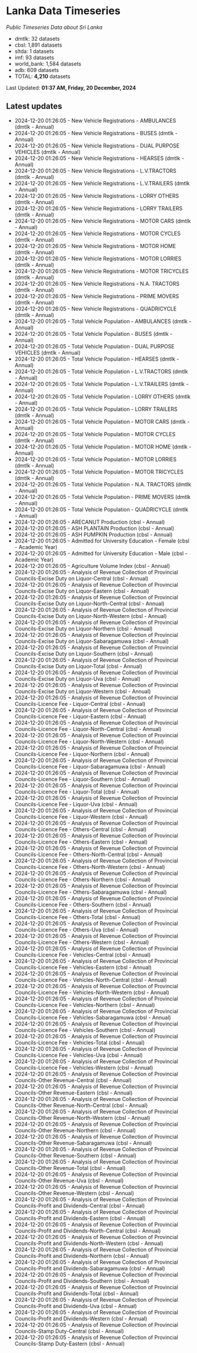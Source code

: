 # Lanka Data Timeseries
*Public Timeseries Data about Sri Lanka*

* dmtlk: 32 datasets
* cbsl: 1,891 datasets
* sltda: 1 datasets
* imf: 93 datasets
* world_bank: 1,584 datasets
* adb: 609 datasets
* TOTAL: **4,210** datasets

Last Updated: **01:37 AM, Friday, 20 December, 2024**

## Latest updates

* 2024-12-20 01:26:05 - New Vehicle Registrations - AMBULANCES (dmtlk - Annual)
* 2024-12-20 01:26:05 - New Vehicle Registrations - BUSES (dmtlk - Annual)
* 2024-12-20 01:26:05 - New Vehicle Registrations - DUAL PURPOSE VEHICLES (dmtlk - Annual)
* 2024-12-20 01:26:05 - New Vehicle Registrations - HEARSES (dmtlk - Annual)
* 2024-12-20 01:26:05 - New Vehicle Registrations - L.V.TRACTORS (dmtlk - Annual)
* 2024-12-20 01:26:05 - New Vehicle Registrations - L.V.TRAILERS (dmtlk - Annual)
* 2024-12-20 01:26:05 - New Vehicle Registrations - LORRY OTHERS (dmtlk - Annual)
* 2024-12-20 01:26:05 - New Vehicle Registrations - LORRY TRAILERS (dmtlk - Annual)
* 2024-12-20 01:26:05 - New Vehicle Registrations - MOTOR CARS (dmtlk - Annual)
* 2024-12-20 01:26:05 - New Vehicle Registrations - MOTOR CYCLES (dmtlk - Annual)
* 2024-12-20 01:26:05 - New Vehicle Registrations - MOTOR HOME (dmtlk - Annual)
* 2024-12-20 01:26:05 - New Vehicle Registrations - MOTOR LORRIES (dmtlk - Annual)
* 2024-12-20 01:26:05 - New Vehicle Registrations - MOTOR TRICYCLES (dmtlk - Annual)
* 2024-12-20 01:26:05 - New Vehicle Registrations - N.A. TRACTORS (dmtlk - Annual)
* 2024-12-20 01:26:05 - New Vehicle Registrations - PRIME MOVERS (dmtlk - Annual)
* 2024-12-20 01:26:05 - New Vehicle Registrations - QUADRICYCLE (dmtlk - Annual)
* 2024-12-20 01:26:05 - Total Vehicle Population - AMBULANCES (dmtlk - Annual)
* 2024-12-20 01:26:05 - Total Vehicle Population - BUSES (dmtlk - Annual)
* 2024-12-20 01:26:05 - Total Vehicle Population - DUAL PURPOSE VEHICLES (dmtlk - Annual)
* 2024-12-20 01:26:05 - Total Vehicle Population - HEARSES (dmtlk - Annual)
* 2024-12-20 01:26:05 - Total Vehicle Population - L.V.TRACTORS (dmtlk - Annual)
* 2024-12-20 01:26:05 - Total Vehicle Population - L.V.TRAILERS (dmtlk - Annual)
* 2024-12-20 01:26:05 - Total Vehicle Population - LORRY OTHERS (dmtlk - Annual)
* 2024-12-20 01:26:05 - Total Vehicle Population - LORRY TRAILERS (dmtlk - Annual)
* 2024-12-20 01:26:05 - Total Vehicle Population - MOTOR CARS (dmtlk - Annual)
* 2024-12-20 01:26:05 - Total Vehicle Population - MOTOR CYCLES (dmtlk - Annual)
* 2024-12-20 01:26:05 - Total Vehicle Population - MOTOR HOME (dmtlk - Annual)
* 2024-12-20 01:26:05 - Total Vehicle Population - MOTOR LORRIES (dmtlk - Annual)
* 2024-12-20 01:26:05 - Total Vehicle Population - MOTOR TRICYCLES (dmtlk - Annual)
* 2024-12-20 01:26:05 - Total Vehicle Population - N.A. TRACTORS (dmtlk - Annual)
* 2024-12-20 01:26:05 - Total Vehicle Population - PRIME MOVERS (dmtlk - Annual)
* 2024-12-20 01:26:05 - Total Vehicle Population - QUADRICYCLE (dmtlk - Annual)
* 2024-12-20 01:26:05 - ARECANUT Production (cbsl - Annual)
* 2024-12-20 01:26:05 - ASH PLANTAIN Production (cbsl - Annual)
* 2024-12-20 01:26:05 - ASH PUMPKIN Production (cbsl - Annual)
* 2024-12-20 01:26:05 - Admitted for University Education - Female (cbsl - Academic Year)
* 2024-12-20 01:26:05 - Admitted for University Education - Male (cbsl - Academic Year)
* 2024-12-20 01:26:05 - Agriculture Volume Index (cbsl - Annual)
* 2024-12-20 01:26:05 - Analysis of Revenue Collection of Provincial Councils-Excise Duty on Liquor-Central (cbsl - Annual)
* 2024-12-20 01:26:05 - Analysis of Revenue Collection of Provincial Councils-Excise Duty on Liquor-Eastern (cbsl - Annual)
* 2024-12-20 01:26:05 - Analysis of Revenue Collection of Provincial Councils-Excise Duty on Liquor-North-Central (cbsl - Annual)
* 2024-12-20 01:26:05 - Analysis of Revenue Collection of Provincial Councils-Excise Duty on Liquor-North-Western (cbsl - Annual)
* 2024-12-20 01:26:05 - Analysis of Revenue Collection of Provincial Councils-Excise Duty on Liquor-Northern (cbsl - Annual)
* 2024-12-20 01:26:05 - Analysis of Revenue Collection of Provincial Councils-Excise Duty on Liquor-Sabaragamuwa (cbsl - Annual)
* 2024-12-20 01:26:05 - Analysis of Revenue Collection of Provincial Councils-Excise Duty on Liquor-Southern (cbsl - Annual)
* 2024-12-20 01:26:05 - Analysis of Revenue Collection of Provincial Councils-Excise Duty on Liquor-Total (cbsl - Annual)
* 2024-12-20 01:26:05 - Analysis of Revenue Collection of Provincial Councils-Excise Duty on Liquor-Uva (cbsl - Annual)
* 2024-12-20 01:26:05 - Analysis of Revenue Collection of Provincial Councils-Excise Duty on Liquor-Western (cbsl - Annual)
* 2024-12-20 01:26:05 - Analysis of Revenue Collection of Provincial Councils-Licence Fee - Liquor-Central (cbsl - Annual)
* 2024-12-20 01:26:05 - Analysis of Revenue Collection of Provincial Councils-Licence Fee - Liquor-Eastern (cbsl - Annual)
* 2024-12-20 01:26:05 - Analysis of Revenue Collection of Provincial Councils-Licence Fee - Liquor-North-Central (cbsl - Annual)
* 2024-12-20 01:26:05 - Analysis of Revenue Collection of Provincial Councils-Licence Fee - Liquor-North-Western (cbsl - Annual)
* 2024-12-20 01:26:05 - Analysis of Revenue Collection of Provincial Councils-Licence Fee - Liquor-Northern (cbsl - Annual)
* 2024-12-20 01:26:05 - Analysis of Revenue Collection of Provincial Councils-Licence Fee - Liquor-Sabaragamuwa (cbsl - Annual)
* 2024-12-20 01:26:05 - Analysis of Revenue Collection of Provincial Councils-Licence Fee - Liquor-Southern (cbsl - Annual)
* 2024-12-20 01:26:05 - Analysis of Revenue Collection of Provincial Councils-Licence Fee - Liquor-Total (cbsl - Annual)
* 2024-12-20 01:26:05 - Analysis of Revenue Collection of Provincial Councils-Licence Fee - Liquor-Uva (cbsl - Annual)
* 2024-12-20 01:26:05 - Analysis of Revenue Collection of Provincial Councils-Licence Fee - Liquor-Western (cbsl - Annual)
* 2024-12-20 01:26:05 - Analysis of Revenue Collection of Provincial Councils-Licence Fee - Others-Central (cbsl - Annual)
* 2024-12-20 01:26:05 - Analysis of Revenue Collection of Provincial Councils-Licence Fee - Others-Eastern (cbsl - Annual)
* 2024-12-20 01:26:05 - Analysis of Revenue Collection of Provincial Councils-Licence Fee - Others-North-Central (cbsl - Annual)
* 2024-12-20 01:26:05 - Analysis of Revenue Collection of Provincial Councils-Licence Fee - Others-North-Western (cbsl - Annual)
* 2024-12-20 01:26:05 - Analysis of Revenue Collection of Provincial Councils-Licence Fee - Others-Northern (cbsl - Annual)
* 2024-12-20 01:26:05 - Analysis of Revenue Collection of Provincial Councils-Licence Fee - Others-Sabaragamuwa (cbsl - Annual)
* 2024-12-20 01:26:05 - Analysis of Revenue Collection of Provincial Councils-Licence Fee - Others-Southern (cbsl - Annual)
* 2024-12-20 01:26:05 - Analysis of Revenue Collection of Provincial Councils-Licence Fee - Others-Total (cbsl - Annual)
* 2024-12-20 01:26:05 - Analysis of Revenue Collection of Provincial Councils-Licence Fee - Others-Uva (cbsl - Annual)
* 2024-12-20 01:26:05 - Analysis of Revenue Collection of Provincial Councils-Licence Fee - Others-Western (cbsl - Annual)
* 2024-12-20 01:26:05 - Analysis of Revenue Collection of Provincial Councils-Licence Fee - Vehicles-Central (cbsl - Annual)
* 2024-12-20 01:26:05 - Analysis of Revenue Collection of Provincial Councils-Licence Fee - Vehicles-Eastern (cbsl - Annual)
* 2024-12-20 01:26:05 - Analysis of Revenue Collection of Provincial Councils-Licence Fee - Vehicles-North-Central (cbsl - Annual)
* 2024-12-20 01:26:05 - Analysis of Revenue Collection of Provincial Councils-Licence Fee - Vehicles-North-Western (cbsl - Annual)
* 2024-12-20 01:26:05 - Analysis of Revenue Collection of Provincial Councils-Licence Fee - Vehicles-Northern (cbsl - Annual)
* 2024-12-20 01:26:05 - Analysis of Revenue Collection of Provincial Councils-Licence Fee - Vehicles-Sabaragamuwa (cbsl - Annual)
* 2024-12-20 01:26:05 - Analysis of Revenue Collection of Provincial Councils-Licence Fee - Vehicles-Southern (cbsl - Annual)
* 2024-12-20 01:26:05 - Analysis of Revenue Collection of Provincial Councils-Licence Fee - Vehicles-Total (cbsl - Annual)
* 2024-12-20 01:26:05 - Analysis of Revenue Collection of Provincial Councils-Licence Fee - Vehicles-Uva (cbsl - Annual)
* 2024-12-20 01:26:05 - Analysis of Revenue Collection of Provincial Councils-Licence Fee - Vehicles-Western (cbsl - Annual)
* 2024-12-20 01:26:05 - Analysis of Revenue Collection of Provincial Councils-Other Revenue-Central (cbsl - Annual)
* 2024-12-20 01:26:05 - Analysis of Revenue Collection of Provincial Councils-Other Revenue-Eastern (cbsl - Annual)
* 2024-12-20 01:26:05 - Analysis of Revenue Collection of Provincial Councils-Other Revenue-North-Central (cbsl - Annual)
* 2024-12-20 01:26:05 - Analysis of Revenue Collection of Provincial Councils-Other Revenue-North-Western (cbsl - Annual)
* 2024-12-20 01:26:05 - Analysis of Revenue Collection of Provincial Councils-Other Revenue-Northern (cbsl - Annual)
* 2024-12-20 01:26:05 - Analysis of Revenue Collection of Provincial Councils-Other Revenue-Sabaragamuwa (cbsl - Annual)
* 2024-12-20 01:26:05 - Analysis of Revenue Collection of Provincial Councils-Other Revenue-Southern (cbsl - Annual)
* 2024-12-20 01:26:05 - Analysis of Revenue Collection of Provincial Councils-Other Revenue-Total (cbsl - Annual)
* 2024-12-20 01:26:05 - Analysis of Revenue Collection of Provincial Councils-Other Revenue-Uva (cbsl - Annual)
* 2024-12-20 01:26:05 - Analysis of Revenue Collection of Provincial Councils-Other Revenue-Western (cbsl - Annual)
* 2024-12-20 01:26:05 - Analysis of Revenue Collection of Provincial Councils-Profit and Dividends-Central (cbsl - Annual)
* 2024-12-20 01:26:05 - Analysis of Revenue Collection of Provincial Councils-Profit and Dividends-Eastern (cbsl - Annual)
* 2024-12-20 01:26:05 - Analysis of Revenue Collection of Provincial Councils-Profit and Dividends-North-Central (cbsl - Annual)
* 2024-12-20 01:26:05 - Analysis of Revenue Collection of Provincial Councils-Profit and Dividends-North-Western (cbsl - Annual)
* 2024-12-20 01:26:05 - Analysis of Revenue Collection of Provincial Councils-Profit and Dividends-Northern (cbsl - Annual)
* 2024-12-20 01:26:05 - Analysis of Revenue Collection of Provincial Councils-Profit and Dividends-Sabaragamuwa (cbsl - Annual)
* 2024-12-20 01:26:05 - Analysis of Revenue Collection of Provincial Councils-Profit and Dividends-Southern (cbsl - Annual)
* 2024-12-20 01:26:05 - Analysis of Revenue Collection of Provincial Councils-Profit and Dividends-Total (cbsl - Annual)
* 2024-12-20 01:26:05 - Analysis of Revenue Collection of Provincial Councils-Profit and Dividends-Uva (cbsl - Annual)
* 2024-12-20 01:26:05 - Analysis of Revenue Collection of Provincial Councils-Profit and Dividends-Western (cbsl - Annual)
* 2024-12-20 01:26:05 - Analysis of Revenue Collection of Provincial Councils-Stamp Duty-Central (cbsl - Annual)
* 2024-12-20 01:26:05 - Analysis of Revenue Collection of Provincial Councils-Stamp Duty-Eastern (cbsl - Annual)